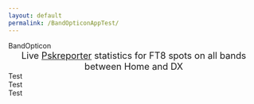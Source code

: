 ```yaml
---
layout: default
permalink: /BandOpticonAppTest/
---
```


<html>
<head><style>

#title {text-align: center; font-size: 4em;}
#subtitle {text-align: center; font-size: 1.3em;}
.detail > div {background-color: rgba(255, 255, 255, 0.8);}
.bandblock {display: grid; grid-template-columns: auto auto auto auto auto;}
.bandblock > div {background-color: rgba(255, 255, 255, 0.8);}
</style>
</head>

<body id="BandOpticonBody"><div>
<div id="title">BandOpticon</div>
<div id="subtitle">Live <a href='https://pskreporter.info/'>Pskreporter</a> statistics for FT8 spots on all bands between Home and DX</div>
<div class="detail" id="controls">Test</div>
<div class="detail" id="detail">Test</div>
<div class="bandblock" id="bandblock">Test</div>
</div></body>

<script>
  function updateDetails(newWant){
  // this is clunky and risks not being defned if loading order differs?
    if(!(typeof newWant==='undefined')) {
       if(newWant>0) {detailWanted=newWant} else {detailWanted="Layout"}
    };
    if(detailWanted=="Layout"){
      detail.innerHTML="<div>Band box layout:<br><b>Band</b><br> \
         Spots: number of spots Home &#8680 Home / Home &#8680 DX / DX &#8680 Home<br> \
         Tx Calls: number of unique calls in 'Home' received by anyone<br> \
         Rx Calls: number of unique calls in 'Home' receiving anyone</div>"
    } else {
      showBandActiveCallsInDetails(detailWanted);
    }
  }
  
  function updateControls(){
    var now = new Date;
    var utc_timestamp = now.getUTCDate()+"/"+now.getUTCMonth()+"/"+now.getUTCFullYear()+" "+
        now.getUTCHours()+":"+now.getUTCMinutes()+":"+now.getUTCSeconds()+" UTC";
     controls.innerHTML="<div><center><strong>"+utc_timestamp+"</strong></center>"+
       "<br>Home = DXCCs "+DXCCs+" <a href='#' onclick='editDXCCs();'>edit</a>"
  }

  // Define the DXCCs and Bands of interest
  localStorage.removeItem('DXCCs')
  if(localStorage.getItem('DXCCs')){
    var DXCCs=JSON.parse(localStorage.getItem('DXCCs'));
  } else {
    var DXCCs=[223,114,265,122,279,106,294];
    localStorage.setItem('DXCCs', JSON.stringify(DXCCs));
  }

  const Bands=["160m","80m","60m","40m","30m","20m","17m","15m","12m","10m","6m","4m","2m","70cm","23cm"];
  const refreshSeconds=2;
  const purgeSeconds=600;
  let detailWanted="Layout";
  let spots=[];
  let tWrite=Date.now();
  updateDetails();
  updateControls();
</script>
  
<script>
  function editDXCCs(){
    var resp=prompt("Enter DXCCs",DXCCs);
    var regex=/^(([0-9]+)(,(?=[0-9]))?)+$/;
    if (regex.test(resp)) {
      DXCCs=resp;
      updateControls();
      localStorage.setItem('DXCCs', DXCCs);
      spots=[];
      tWrite=0; //forces an onmessage screen update
    } else {
      alert("DXCC list must be comma-separated integers");
    }
  }

// Add in the boxes for all bands, and inside them the required outputs with IDs
var toAdd = document.createDocumentFragment();
for(var i=0; i < Bands.length; i++){
   var newDiv = document.createElement('div');
   newDiv.id = Bands[i];     
   newDiv.innerHTML="<strong>"+Bands[i]+"</strong> \
     <a href='#' onclick='updateDetails("+i+");'> details</a><br> \
     <output id='"+Bands[i]+"spots'></output><br> \
     <output id='"+Bands[i]+"calls'></output>";
  // console.log(newDiv.innerHTML);
   toAdd.appendChild(newDiv);
}
document.getElementById('bandblock').appendChild(toAdd);
</script>

<!--Get the library for MQTT functions -->
<script src="https://unpkg.com/mqtt/dist/mqtt.min.js"></script>

<script>
  // Connect to Pskreporter and subscribe on connect
  const client=mqtt.connect("wss://mqtt.pskreporter.info:1886");
  client.onSuccess=client.subscribe('pskr/filter/v2/+/FT8/+/+/+/+/+/#');
  client.on("message", (filter,message) => {onMessage(message.toString());}  );

  function onMessage(message){    
    if ( (Date.now()-tWrite)/1000 > refreshSeconds ){
      console.log("refresh");
    	tWrite=Date.now();
      purgeSpots();
      writeBandSpotStats();
      writeBandActiveCallStats();
      updateDetails();
      updateControls();
    }
    sa=parseInt(getVal("sa",message));
    if(DXCCs.includes(sa)){addSpot(message); return;}
    ra=parseInt(getVal("ra",message));
    if(DXCCs.includes(ra)){addSpot(message);}
  }
  
  function purgeSpots(){
    var del=[];
    for (let iSpot=1; iSpot < spots.length; iSpot++) {
      var spot=spots[iSpot];
      var tSpot=spot[1];
      if((Date.now()/1000-tSpot) > purgeSeconds) {del.push(iSpot)}
    }
    for (let iSpot=1; iSpot <del.length;iSpot++){spots.splice(del[iSpot],1)}
  }
  
  function addSpot(message){
    band=getVal("b",message);
    senderDXCC=parseInt(getVal("sa",message));
    receiverDXCC=parseInt(getVal("ra",message));
    senderCall=getVal("sc",message);
    receiverCall=getVal("rc",message);
    tSpot=parseInt(getVal("t",message));
    spots.push([band,tSpot,senderCall,receiverCall,senderDXCC,receiverDXCC]);
  }
  
  function writeBandSpotStats(){
 //   misc.innerHTML="Total spots: "+spots.length;
  
    var bandStats = new Array(Bands.length);
    for(let i = 0; i < Bands.length; i++) {
        bandStats[i]=[0,0,0];
    }
    for (let iSpot=1; iSpot < spots.length; iSpot++) {
      var spot=spots[iSpot];
      var dircode=0;    // dircode is 0=H->H, 1=DX->H, 2=H->DX, 3=DX-DX
      if(!DXCCs.includes(spots[iSpot][4])) {dircode+=1};
      if(!DXCCs.includes(spots[iSpot][5])) {dircode+=2};
      iBand=Bands.indexOf(spot[0]);
      bandStats[iBand][dircode]+=1;
    } 
    for (let iBand=0; iBand < Bands.length; iBand++) {
      var snum=bandStats[iBand];
      document.getElementById(Bands[iBand]+"spots").value="Spots "+snum[0]+"/"+snum[2]+"/"+snum[1];
    }
  }
  
   function writeBandActiveCallStats(){
  //spots.push([band,tSpot,senderCall,receiverCall,senderDXCC,receiverDXCC])
     for (iBand=0; iBand<Bands.length; iBand++){
  //note that this sub could be written with integer counters now as it was going to do other things but now isn't
       var active_tx=new Set;
       var active_rx=new Set;
       for (let iSpot=1; iSpot < spots.length; iSpot++) {
         var spot=spots[iSpot];
         if(spot[0]==Bands[iBand]){
           if(DXCCs.includes(spot[4])) {active_tx.add(spot[2])};
           if(DXCCs.includes(spot[5])) {active_rx.add(spot[3])};
         }
       }
       document.getElementById(Bands[iBand]+"calls").innerHTML="Tx Calls "+active_tx.size+"<br>"+"Rx Calls "+active_rx.size;
     }
   }
    
  function showBandActiveCallsInDetails(iBand){
  //spots.push([band,tSpot,senderCall,receiverCall,senderDXCC,receiverDXCC])
    var active_tx=new Set;
    var active_rx=new Set;
    for (let iSpot=1; iSpot < spots.length; iSpot++) {
      var spot=spots[iSpot];
      if(spot[0]==Bands[iBand]){
        if(DXCCs.includes(spot[4])) {active_tx.add(spot[2])};
        if(DXCCs.includes(spot[5])) {active_rx.add(spot[3])};
      }
    }

    detail.innerHTML="<div>"+ 
       "<strong>"+Bands[iBand]+"</strong><br>"+ 
       "<a href='#' onclick='updateDetails(-1);'> show layout</a><br>" +
       "Active Tx calls: "+Array.from(active_tx).join(' ')+"<br>"+
       "Active Rx calls: "+Array.from(active_rx).join(' ')+
       "</div>";
  }
  
  function getVal(key,message){
    var iVal=message.indexOf('"'+key+'":');
    var iColon=message.indexOf(':',iVal);
    var iComma=message.indexOf(",",iColon);
    var val=message.slice(iColon+1,iComma).replace(/"/g, '');
    return val;
  }
 

</script>




</html>













